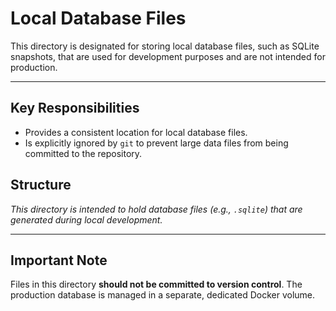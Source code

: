 # Local Database Files

This directory is designated for storing local database files, such as SQLite snapshots, that are used for development purposes and are not intended for production.

---

## Key Responsibilities

*   Provides a consistent location for local database files.
*   Is explicitly ignored by `git` to prevent large data files from being committed to the repository.

## Structure

*This directory is intended to hold database files (e.g., `.sqlite`) that are generated during local development.*

---

## Important Note

Files in this directory **should not be committed to version control**. The production database is managed in a separate, dedicated Docker volume.